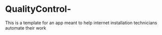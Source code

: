 # QualityControl-

This is a template for an app meant to help internet installation technicians automate their work 
